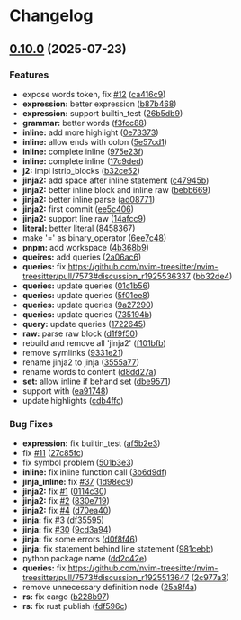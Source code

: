 # Changelog

## [0.10.0](https://github.com/cathaysia/tree-sitter-jinja/compare/v0.9.0...v0.10.0) (2025-07-23)


### Features

* expose words token, fix [#12](https://github.com/cathaysia/tree-sitter-jinja/issues/12) ([ca416c9](https://github.com/cathaysia/tree-sitter-jinja/commit/ca416c9a38619a1332b0a7255ead529846979fa7))
* **expression:** better expression ([b87b468](https://github.com/cathaysia/tree-sitter-jinja/commit/b87b468c3a9c97f90c21dd70f598993d1acd20a3))
* **expression:** support builtin_test ([26b5db9](https://github.com/cathaysia/tree-sitter-jinja/commit/26b5db9608e966d2c4181ec35fa9913c22bb0f2a))
* **grammar:** better words ([f3fcc88](https://github.com/cathaysia/tree-sitter-jinja/commit/f3fcc882f45e7f0cf855d42bb51a526996135f20))
* **inline:** add more highlight ([0e73373](https://github.com/cathaysia/tree-sitter-jinja/commit/0e73373adb10ce63b1398515fdb60082f318e14f))
* **inline:** allow ends with colon ([5e57cd1](https://github.com/cathaysia/tree-sitter-jinja/commit/5e57cd13c8d02cfee0fa9fb760910ba706770d1f))
* **inline:** complete inline ([975e23f](https://github.com/cathaysia/tree-sitter-jinja/commit/975e23f5731c66dbbabce1c55845fcb545331143))
* **inline:** complete inline ([17c9ded](https://github.com/cathaysia/tree-sitter-jinja/commit/17c9ded0b9b8576297bd7b13afcc756408e93e61))
* **j2:** impl lstrip_blocks ([b32ce52](https://github.com/cathaysia/tree-sitter-jinja/commit/b32ce52e00811e3911799625212d49ff3867a352))
* **jinja2:** add space after inline statement ([c47945b](https://github.com/cathaysia/tree-sitter-jinja/commit/c47945bac6863de5438a05ceb3e608b26f05e392))
* **jinja2:** better inline block and inline raw ([bebb669](https://github.com/cathaysia/tree-sitter-jinja/commit/bebb66923ec33be7cc89b1f5875eddac77726fb7))
* **jinja2:** better inline parse ([ad08771](https://github.com/cathaysia/tree-sitter-jinja/commit/ad08771723d82ce6eea509113f569faab8c583e2))
* **jinja2:** first commit ([ee5c406](https://github.com/cathaysia/tree-sitter-jinja/commit/ee5c406b702b8820304c38cd19c0dbd3baa9b558))
* **jinja2:** support line raw ([14afcc9](https://github.com/cathaysia/tree-sitter-jinja/commit/14afcc9052ac9047e7f317a82403fd434fd66029))
* **literal:** better literal ([8458367](https://github.com/cathaysia/tree-sitter-jinja/commit/84583676fd01ac80ec01f8e05d0d1ff302d822cc))
* make '=' as binary_operator ([6ee7c48](https://github.com/cathaysia/tree-sitter-jinja/commit/6ee7c483d353c94737c8000ffbb745f6cce5021b))
* **pnpm:** add workspace ([4b368b9](https://github.com/cathaysia/tree-sitter-jinja/commit/4b368b9392dba020d93541ea6694282e3ab580bf))
* **queires:** add queries ([2a06ac6](https://github.com/cathaysia/tree-sitter-jinja/commit/2a06ac63326f3ac1c2fe31144be6de9feef7e474))
* **queries:** fix https://github.com/nvim-treesitter/nvim-treesitter/pull/7573#discussion_r1925536337 ([bb32de4](https://github.com/cathaysia/tree-sitter-jinja/commit/bb32de45f82484bd18d4093dc125dc74ae6816a9))
* **queries:** update queries ([01c1b56](https://github.com/cathaysia/tree-sitter-jinja/commit/01c1b5676d1b0240646a64d05bc2a2d32e502477))
* **queries:** update queries ([5f01ee8](https://github.com/cathaysia/tree-sitter-jinja/commit/5f01ee81993e15d5f6300d53a1426570ac76e937))
* **queries:** update queries ([9a27290](https://github.com/cathaysia/tree-sitter-jinja/commit/9a27290ec895057098b04ea2416f02d6370a80d6))
* **queries:** update queries ([735194b](https://github.com/cathaysia/tree-sitter-jinja/commit/735194bc7c6ff75504393563ae46d458ca320f28))
* **query:** update queries ([1722645](https://github.com/cathaysia/tree-sitter-jinja/commit/1722645860a7e877fa096f7a243edd39d91f8326))
* **raw:** parse raw block ([d1f9f50](https://github.com/cathaysia/tree-sitter-jinja/commit/d1f9f5006879f121beb8a252e2bee8988730ed57))
* rebuild and remove all 'jinja2' ([f101bfb](https://github.com/cathaysia/tree-sitter-jinja/commit/f101bfbdbc8125ab19e26ff59a5e92a5d857326a))
* remove symlinks ([9331e21](https://github.com/cathaysia/tree-sitter-jinja/commit/9331e21b421d833755e5c752d237f003c31b1b6b))
* rename jinja2 to jinja ([3555a77](https://github.com/cathaysia/tree-sitter-jinja/commit/3555a7713894389ac66e85900457964650098a40))
* rename words to content ([d8dd27a](https://github.com/cathaysia/tree-sitter-jinja/commit/d8dd27af2fb4d5e76057aed8e71e573d895c473e))
* **set:** allow inline if behand set ([dbe9571](https://github.com/cathaysia/tree-sitter-jinja/commit/dbe95715142a1f9383ee17eb78d36f5106bd5a00))
* support with ([ea91748](https://github.com/cathaysia/tree-sitter-jinja/commit/ea91748e01fbe256847f6eff05f17754b57872f7))
* update highlights ([cdb4ffc](https://github.com/cathaysia/tree-sitter-jinja/commit/cdb4ffcd9a537827c5dfa66986b6b528b649f914))


### Bug Fixes

* **expression:** fix builtin_test ([af5b2e3](https://github.com/cathaysia/tree-sitter-jinja/commit/af5b2e39776cf1783069362a60290f8c827fb78a))
* fix [#11](https://github.com/cathaysia/tree-sitter-jinja/issues/11) ([27c85fc](https://github.com/cathaysia/tree-sitter-jinja/commit/27c85fcdd749f93f75cabb626a73780a69bd6282))
* fix symbol problem ([501b3e3](https://github.com/cathaysia/tree-sitter-jinja/commit/501b3e3fee62cf025b8dbb2af024e1fda8121c74))
* **inline:** fix inline function call ([3b6d9df](https://github.com/cathaysia/tree-sitter-jinja/commit/3b6d9dfeac8fb095ee516e9f323b6a6cd38ee422))
* **jinja_inline:** fix [#37](https://github.com/cathaysia/tree-sitter-jinja/issues/37) ([1d98ec9](https://github.com/cathaysia/tree-sitter-jinja/commit/1d98ec9753805a933a2d766976b91437d956419d))
* **jinja2:** fix [#1](https://github.com/cathaysia/tree-sitter-jinja/issues/1) ([0114c30](https://github.com/cathaysia/tree-sitter-jinja/commit/0114c305cdd67321529335637d832f64a4dba651))
* **jinja2:** fix [#2](https://github.com/cathaysia/tree-sitter-jinja/issues/2) ([830e719](https://github.com/cathaysia/tree-sitter-jinja/commit/830e7196073972f52a78d8dada24215679d4a4e7))
* **jinja2:** fix [#4](https://github.com/cathaysia/tree-sitter-jinja/issues/4) ([d70ea40](https://github.com/cathaysia/tree-sitter-jinja/commit/d70ea40e1317749fd4d52c54b93cc9a38c8cc088))
* **jinja:** fix [#3](https://github.com/cathaysia/tree-sitter-jinja/issues/3) ([df35595](https://github.com/cathaysia/tree-sitter-jinja/commit/df355959962a30c5940720f82bb803dab7e80118))
* **jinja:** fix [#30](https://github.com/cathaysia/tree-sitter-jinja/issues/30) ([9cd3a94](https://github.com/cathaysia/tree-sitter-jinja/commit/9cd3a94a18a7b40033559a14b735f0fda41eee9a))
* **jinja:** fix some errors ([d0f8f46](https://github.com/cathaysia/tree-sitter-jinja/commit/d0f8f468a39baa60dc9a61429755ed77fe2f591f))
* **jinja:** fix statement behind line statement ([981cebb](https://github.com/cathaysia/tree-sitter-jinja/commit/981cebb973046083e847b20e15c46610dbf47da3))
* python package name ([dd2c42e](https://github.com/cathaysia/tree-sitter-jinja/commit/dd2c42ea360b7e4b6c6fb809494203ae251e1c87))
* **queries:** fix https://github.com/nvim-treesitter/nvim-treesitter/pull/7573#discussion_r1925513647 ([2c977a3](https://github.com/cathaysia/tree-sitter-jinja/commit/2c977a3b040717f036a5b498ac3e0c6958b278f2))
* remove unnecessary definition node ([25a8f4a](https://github.com/cathaysia/tree-sitter-jinja/commit/25a8f4a5959479ab0c4228206a10540a7d9af4bd))
* **rs:** fix cargo ([b228b97](https://github.com/cathaysia/tree-sitter-jinja/commit/b228b97372a26a81e4966b32e7c3171363bb2f85))
* **rs:** fix rust publish ([fdf596c](https://github.com/cathaysia/tree-sitter-jinja/commit/fdf596ccc720ba9419b0fab5cfc3dc05d5bf14c1))
